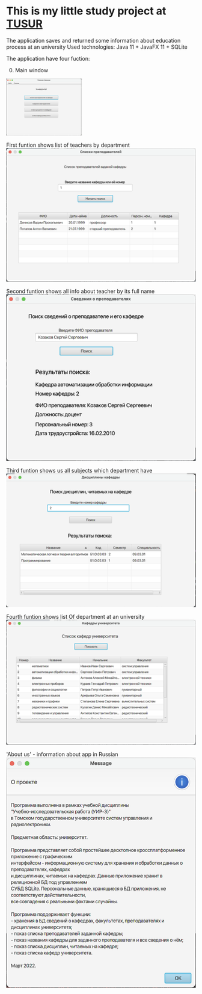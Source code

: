 # This is my little study project at [TUSUR](https://tusur.ru/en)
The application saves and returned some information about education process at an university
Used technologies: Java 11 + JavaFX 11 + SQLite

The application have four fuction:

0. Main window
<img src="images/main.png" width="200">

First funtion shows list of teachers by department
![](images/func1.png)

Second funtion shows all info about teacher by its full name
![](images/func2.png)

Third funtion shows us all subjects which department have
![](images/func3.png)

Fourth funtion shows list Of department at an university
![](images/func4.png)

'About us' - information about app in Russian
![](images/about.png)
